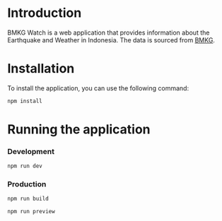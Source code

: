 # Introduction

BMKG Watch is a web application that provides information about the Earthquake and Weather in Indonesia. The data is sourced from [BMKG](https://bmkg.go.id/).


# Installation

To install the application, you can use the following command:

```bash
npm install
```

# Running the application

### Development

```bash
npm run dev
```

### Production

```bash
npm run build
```

```bash
npm run preview
```